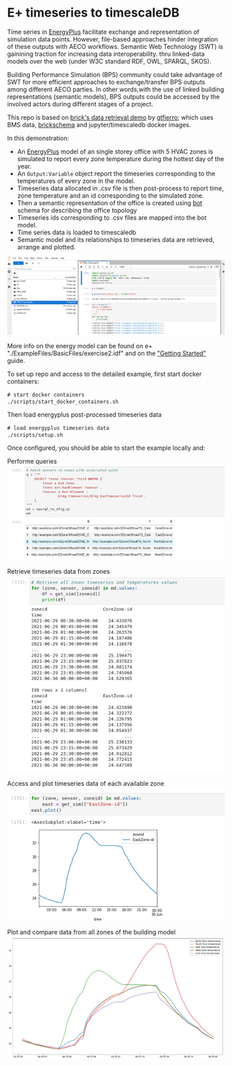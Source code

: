 # E+ timeseries to timescaleDB

Time series in [EnergyPlus](https://energyplus.net/) facilitate exchange and representation of simulation data points. However, file-based approaches
hinder integration of these outputs with AECO workflows. Semantic Web Technology (SWT) is gainining traction for increasing data interoperability.
thru linked-data models over the web (under W3C standard RDF, OWL, SPARQL, SKOS).

Building Performance Simulation (BPS) community could take advantage of SWT for more efficient approaches to exchange/transfer BPS outputs among different AECO parties. In other words,with the use of linked building representations (semantic models), BPS outputs could be accessed by the involved actors during different stages of a project. 

This repo is based on [brick's data retrieval demo](https://github.com/gtfierro/brick-data-retrieval-demo) by [gtfierro](https://github.com/gtfierro);
which uses BMS data, [brickschema](https://brickschema.org/) and jupyter/timescaledb docker images.

In this demonstration:

* An [EnergyPlus](https://energyplus.net/) model of an single storey
office with 5 HVAC zones is simulated to report every zone temperature during the hottest day of the
year. 
* An ``Output:Variable`` object report the timeseries corresponding to the temperatures of every zone in the model.
* Timeseries data allocated in .csv file is then post-process to report time, zone temperature and an id corresponding to the simulated zone.
* Then a semantic representation of the office is created using [bot](https://w3c-lbd-cg.github.io/bot/) schema for describing the office topology 
* Timeseries ids corresponding to .csv files are mapped into the bot model. 
* Time series data is loaded to timescaledb
* Semantic model and its relationships to timeseries data  are retrieved, arrange and plotted. 

![example](./img/example.png)

More info on the energy model can be found on e+ "./ExampleFiles/BasicFiles/exercise2.idf" and
on the ["Getting Started"](https://energyplus.net/sites/default/files/pdfs_v8.3.0/GettingStarted.pdf) guide.

To set up repo and access to the detailed example, first start docker containers:

```
# start docker containers
./scripts/start_docker_containers.sh
```

Then load energyplus post-processed timeseries data 

```
# load energyplus timeseries data
./scripts/setup.sh
```

Once configured, you should be able to start the example locally and:

Performe queries
![query](./img/querying_model.png)

Retrieve timeseries data from zones
![zones_timeseries_data](./img/zones_temp_values.png)
 
Access and plot timeseries data of each available zone 
![east_zone](./img/east_zone_timeseries.png)

Plot and compare data from all zones of the building model
![plot2](./img/plot.png)






 
